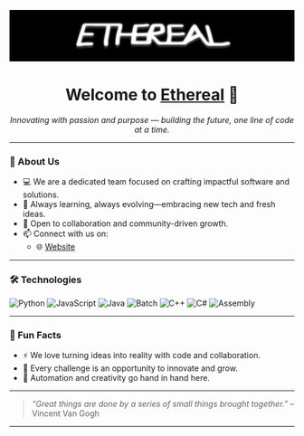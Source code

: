 <p align="center">
  <img src="https://raw.githubusercontent.com/Ethereal-Organization/.github/refs/heads/main/banner2.png" width="700" alt="Ethereal Logo">
</p>

<h1 align="center">Welcome to <a href="#">Ethereal</a> 👋</h1>
<p align="center">
  <em>Innovating with passion and purpose — building the future, one line of code at a time.</em>
</p>

---

### 🚀 About Us

- 💻 We are a dedicated team focused on crafting impactful software and solutions.  
- 🌱 Always learning, always evolving—embracing new tech and fresh ideas.  
- 🤝 Open to collaboration and community-driven growth.  
- 📫 Connect with us on:  
  - 🌐 [Website](https://ethereal.onthewifi.com)  

---

### 🛠️ Technologies

![Python](https://img.shields.io/badge/-Python-3776AB?style=flat&logo=python&logoColor=white)
![JavaScript](https://img.shields.io/badge/-JavaScript-F7DF1E?style=flat&logo=javascript&logoColor=black)
![Java](https://img.shields.io/badge/-Java-007396?style=flat&logo=java&logoColor=white)
![Batch](https://img.shields.io/badge/-Batch-0078D6?style=flat&logo=windows&logoColor=white)
![C++](https://img.shields.io/badge/-C++-00599C?style=flat&logo=c%2B%2B&logoColor=white)
![C#](https://img.shields.io/badge/-C%23-239120?style=flat&logo=c-sharp&logoColor=white)
![Assembly](https://img.shields.io/badge/-Assembly-6E4C13?style=flat&logo=gnu&logoColor=white)

---

### 🎯 Fun Facts

- ⚡ We love turning ideas into reality with code and collaboration.  
- 🎉 Every challenge is an opportunity to innovate and grow.  
- 🤖 Automation and creativity go hand in hand here.

---

> _“Great things are done by a series of small things brought together.”_ – Vincent Van Gogh

---

